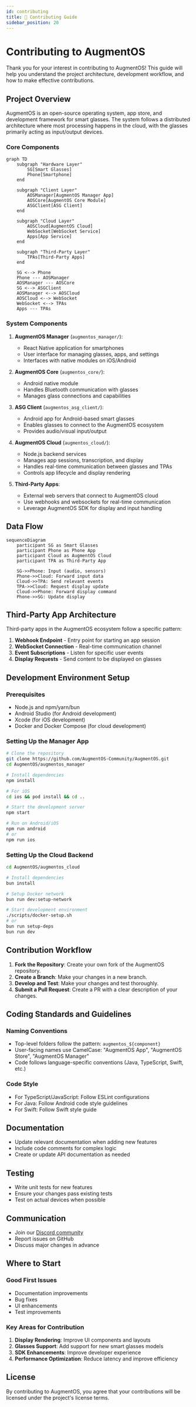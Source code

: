 ```yaml
---
id: contributing
title: 👥 Contributing Guide
sidebar_position: 20
---
```


# Contributing to AugmentOS

Thank you for your interest in contributing to AugmentOS! This guide will help you understand the project architecture, development workflow, and how to make effective contributions.

## Project Overview

AugmentOS is an open-source operating system, app store, and development framework for smart glasses. The system follows a distributed architecture where most processing happens in the cloud, with the glasses primarily acting as input/output devices.

### Core Components

```mermaid
graph TD
    subgraph "Hardware Layer"
        SG[Smart Glasses]
        Phone[Smartphone]
    end
    
    subgraph "Client Layer"
        AOSManager[AugmentOS Manager App]
        AOSCore[AugmentOS Core Module]
        ASGClient[ASG Client]
    end
    
    subgraph "Cloud Layer"
        AOSCloud[AugmentOS Cloud]
        WebSocket[WebSocket Service]
        Apps[App Service]
    end
    
    subgraph "Third-Party Layer"
        TPAs[Third-Party Apps]
    end
    
    SG <--> Phone
    Phone --- AOSManager
    AOSManager --- AOSCore
    SG <--> ASGClient
    AOSManager <--> AOSCloud
    AOSCloud <--> WebSocket
    WebSocket <--> TPAs
    Apps --- TPAs
```

### System Components

1. **AugmentOS Manager** (`augmentos_manager/`): 
   - React Native application for smartphones
   - User interface for managing glasses, apps, and settings
   - Interfaces with native modules on iOS/Android

2. **AugmentOS Core** (`augmentos_core/`):
   - Android native module
   - Handles Bluetooth communication with glasses
   - Manages glass connections and capabilities

3. **ASG Client** (`augmentos_asg_client/`):
   - Android app for Android-based smart glasses
   - Enables glasses to connect to the AugmentOS ecosystem
   - Provides audio/visual input/output

4. **AugmentOS Cloud** (`augmentos_cloud/`):
   - Node.js backend services
   - Manages app sessions, transcription, and display
   - Handles real-time communication between glasses and TPAs
   - Controls app lifecycle and display rendering

5. **Third-Party Apps**:
   - External web servers that connect to AugmentOS cloud
   - Use webhooks and websockets for real-time communication
   - Leverage AugmentOS SDK for display and input handling

## Data Flow

```mermaid
sequenceDiagram
    participant SG as Smart Glasses
    participant Phone as Phone App
    participant Cloud as AugmentOS Cloud
    participant TPA as Third-Party App
    
    SG->>Phone: Input (audio, sensors)
    Phone->>Cloud: Forward input data
    Cloud->>TPA: Send relevant events
    TPA->>Cloud: Request display update
    Cloud->>Phone: Forward display command
    Phone->>SG: Update display
```

## Third-Party App Architecture

Third-party apps in the AugmentOS ecosystem follow a specific pattern:

1. **Webhook Endpoint** - Entry point for starting an app session
2. **WebSocket Connection** - Real-time communication channel
3. **Event Subscriptions** - Listen for specific user events
4. **Display Requests** - Send content to be displayed on glasses

## Development Environment Setup

### Prerequisites

- Node.js and npm/yarn/bun
- Android Studio (for Android development)
- Xcode (for iOS development)
- Docker and Docker Compose (for cloud development)

### Setting Up the Manager App

```bash
# Clone the repository
git clone https://github.com/AugmentOS-Community/AugmentOS.git
cd AugmentOS/augmentos_manager

# Install dependencies
npm install

# For iOS
cd ios && pod install && cd ..

# Start the development server
npm start

# Run on Android/iOS
npm run android
# or
npm run ios
```

### Setting Up the Cloud Backend

```bash
cd AugmentOS/augmentos_cloud

# Install dependencies
bun install

# Setup Docker network
bun run dev:setup-network

# Start development environment
./scripts/docker-setup.sh
# or
bun run setup-deps
bun run dev
```

## Contribution Workflow

1. **Fork the Repository**: Create your own fork of the AugmentOS repository.
2. **Create a Branch**: Make your changes in a new branch.
3. **Develop and Test**: Make your changes and test thoroughly.
4. **Submit a Pull Request**: Create a PR with a clear description of your changes.

## Coding Standards and Guidelines

### Naming Conventions

- Top-level folders follow the pattern: `augmentos_${component}`
- User-facing names use CamelCase: "AugmentOS App", "AugmentOS Store", "AugmentOS Manager"
- Code follows language-specific conventions (Java, TypeScript, Swift, etc.)

### Code Style

- For TypeScript/JavaScript: Follow ESLint configurations
- For Java: Follow Android code style guidelines
- For Swift: Follow Swift style guide

## Documentation

- Update relevant documentation when adding new features
- Include code comments for complex logic
- Create or update API documentation as needed

## Testing

- Write unit tests for new features
- Ensure your changes pass existing tests
- Test on actual devices when possible

## Communication

- Join our [Discord community](https://discord.gg/5ukNvkEAqT)
- Report issues on GitHub
- Discuss major changes in advance

## Where to Start

### Good First Issues

- Documentation improvements
- Bug fixes
- UI enhancements
- Test improvements

### Key Areas for Contribution

1. **Display Rendering**: Improve UI components and layouts
2. **Glasses Support**: Add support for new smart glasses models
3. **SDK Enhancements**: Improve developer experience
4. **Performance Optimization**: Reduce latency and improve efficiency

## License

By contributing to AugmentOS, you agree that your contributions will be licensed under the project's license terms.